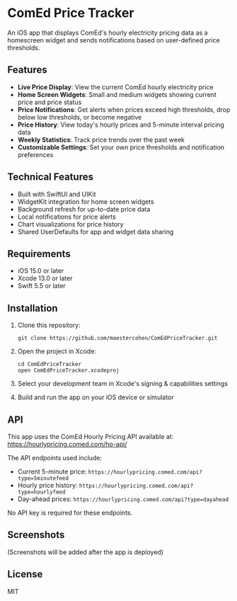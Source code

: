 # ComEd Price Tracker

An iOS app that displays ComEd's hourly electricity pricing data as a homescreen widget and sends notifications based on user-defined price thresholds.

## Features

- **Live Price Display**: View the current ComEd hourly electricity price
- **Home Screen Widgets**: Small and medium widgets showing current price and price status
- **Price Notifications**: Get alerts when prices exceed high thresholds, drop below low thresholds, or become negative
- **Price History**: View today's hourly prices and 5-minute interval pricing data
- **Weekly Statistics**: Track price trends over the past week
- **Customizable Settings**: Set your own price thresholds and notification preferences

## Technical Features

- Built with SwiftUI and UIKit
- WidgetKit integration for home screen widgets
- Background refresh for up-to-date price data
- Local notifications for price alerts
- Chart visualizations for price history
- Shared UserDefaults for app and widget data sharing

## Requirements

- iOS 15.0 or later
- Xcode 13.0 or later
- Swift 5.5 or later

## Installation

1. Clone this repository:
   ```
   git clone https://github.com/maestercohen/ComEdPriceTracker.git
   ```

2. Open the project in Xcode:
   ```
   cd ComEdPriceTracker
   open ComEdPriceTracker.xcodeproj
   ```

3. Select your development team in Xcode's signing & capabilities settings

4. Build and run the app on your iOS device or simulator

## API

This app uses the ComEd Hourly Pricing API available at:
https://hourlypricing.comed.com/hp-api/

The API endpoints used include:
- Current 5-minute price: `https://hourlypricing.comed.com/api?type=5minutefeed`
- Hourly price history: `https://hourlypricing.comed.com/api?type=hourlyfeed`
- Day-ahead prices: `https://hourlypricing.comed.com/api?type=dayahead`

No API key is required for these endpoints.

## Screenshots

(Screenshots will be added after the app is deployed)

## License

MIT
